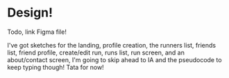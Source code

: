 # Design!

Todo, link Figma file!

I've got sketches for the landing, profile creation, the runners list, friends list, friend profile, create/edit run, runs list, run screen, and an about/contact screen, I'm going to skip ahead to IA and the pseudocode to keep typing though! Tata for now!
